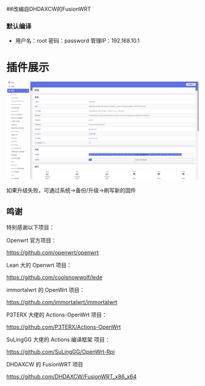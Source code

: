 ##改编自DHDAXCW的FusionWRT
### 默认编译  
- 用户名：root 密码：password  管理IP：192.168.10.1
# 插件展示
 ![Alt text](scripts/20.png?raw=true "Title")

如果升级失败，可通过系统→备份/升级→刷写新的固件

## 鸣谢

特别感谢以下项目：

Openwrt 官方项目：

<https://github.com/openwrt/openwrt>

Lean 大的 Openwrt 项目：

<https://github.com/coolsnowwolf/lede>

immortalwrt 的 OpenWrt 项目：

<https://github.com/immortalwrt/immortalwrt>

P3TERX 大佬的 Actions-OpenWrt 项目：

<https://github.com/P3TERX/Actions-OpenWrt>

SuLingGG 大佬的 Actions 编译框架 项目：

https://github.com/SuLingGG/OpenWrt-Rpi

DHDAXCW 的 FusionWRT 项目

https://github.com/DHDAXCW/FusionWRT_x86_x64
